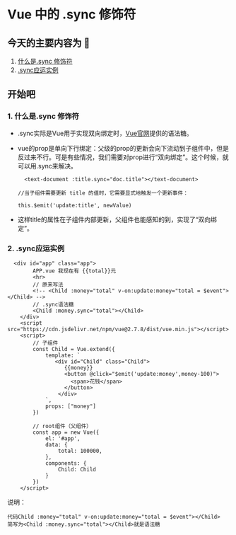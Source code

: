 # Vue 中的 .sync 修饰符

## 今天的主要内容为 🚀

1. [什么是.sync 修饰符](#jump1)
2. [.sync应运实例](#jump2)

## 开始吧

###  <span id="jump1">1. 什么是.sync 修饰符</span>
* .sync实际是Vue用于实现双向绑定时，[Vue官网](https://v2.cn.vuejs.org/v2/guide/components-custom-events.html#sync-%E4%BF%AE%E9%A5%B0%E7%AC%A6)提供的语法糖。
* vue的prop是单向下行绑定：父级的prop的更新会向下流动到子组件中，但是反过来不行。可是有些情况，我们需要对prop进行“双向绑定”。这个时候，就可以用.sync来解决。
  
  ```
    <text-document :title.sync="doc.title"></text-document>

  //当子组件需要更新 title 的值时，它需要显式地触发一个更新事件：

  this.$emit('update:title', newValue)
  ```
* 这样title的属性在子组件内部更新，父组件也能感知的到，实现了“双向绑定”。

###  <span id="jump2">2. .sync应运实例</span>
``` 
  <div id="app" class="app">
        APP.vue 我现在有 {{total}}元
        <hr>
        // 原来写法
        <!-- <Child :money="total" v-on:update:money="total = $event"></Child> -->
        // .sync语法糖
        <Child :money.sync="total"></Child>
    </div>
    <script src="https://cdn.jsdelivr.net/npm/vue@2.7.8/dist/vue.min.js"></script>
    <script>
        // 子组件
        const Child = Vue.extend({
            template: `
               <div id="Child" class="Child">
                  {{money}}
                  <button @click="$emit('update:money',money-100)">
                    <span>花钱</span>
                  </button> 
                </div>
            `,
            props: ["money"]
        })

        // root组件（父组件）
        const app = new Vue({
            el: '#app',
            data: {
                total: 100000,
            },
            components: {
                Child: Child
            }
        })
    </script>
```
说明：
```
代码Child :money="total" v-on:update:money="total = $event"></Child>
简写为<Child :money.sync="total"></Child>就是语法糖
```